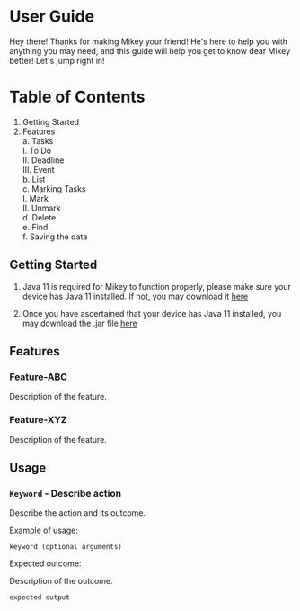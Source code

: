 # User Guide
Hey there! Thanks for making Mikey your friend! He's here to help you with anything you may need, and this guide will help you get to know dear Mikey better! Let's jump right in!

# Table of Contents
1. Getting Started<br>
2. Features<br>
   a. Tasks<br>
      I. To Do<br>
      II. Deadline<br>
      III. Event<br>
   b. List<br>
   c. Marking Tasks<br>
        I. Mark<br>
        II. Unmark<br>
   d. Delete<br>
   e. Find<br>
   f. Saving the data<br>
  
## Getting Started
1. Java 11 is required for Mikey to function properly, please make sure your device has Java 11 installed. If not, you may download it [here](https://www.oracle.com/sg/java/technologies/downloads/#java11)

2. Once you have ascertained that your device has Java 11 installed, you may download the .jar file [here]()
## Features 

### Feature-ABC

Description of the feature.

### Feature-XYZ

Description of the feature.

## Usage

### `Keyword` - Describe action

Describe the action and its outcome.

Example of usage: 

`keyword (optional arguments)`

Expected outcome:

Description of the outcome.

```
expected output
```
